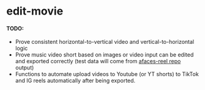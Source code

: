 # edit-movie

#### TODO:
* Prove consistent horizontal-to-vertical video and vertical-to-horizontal logic
* Prove music video short based on images or video input can be edited and exported correctly (test data will come from [afaces-reel repo](https://github.com/afaces/afaces-reel) output)
* Functions to automate upload videos to Youtube (or YT shorts) to TikTok and IG reels automatically after being exported.
